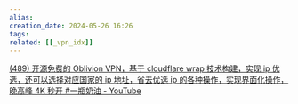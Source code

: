 ```yaml
---  
alias:  
creation_date: 2024-05-26 16:26  
tags: 
related: [[_vpn_idx]]
---  
```



[(489) 开源免费的 Oblivion VPN，基于 cloudflare wrap 技术构建，实现 ip 优选，还可以选择对应国家的 ip 地址，省去优选 ip 的各种操作，实现界面化操作，晚高峰 4K 秒开 #一瓶奶油 - YouTube](https://www.youtube.com/watch?v=YifryHYDfuQ&list=WL&index=1&t=10s)